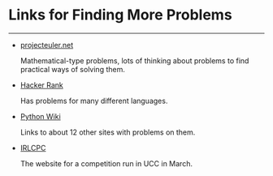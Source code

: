 # Links for Finding More Problems

---

* [projecteuler.net](http://projecteuler.net)  

	Mathematical-type problems, lots of thinking about problems to find practical ways of solving them.
	
* [Hacker Rank](http://www.hackerrank.com/domains/python)

	Has problems for many different languages.
	
* [Python Wiki](http://wiki.python.org/moin/ProblemSets)

	Links to about 12 other sites with problems on them.
	
* [IRLCPC](http://acm.ucc.ie/irlcpc)

	The website for a competition run in UCC in March.





